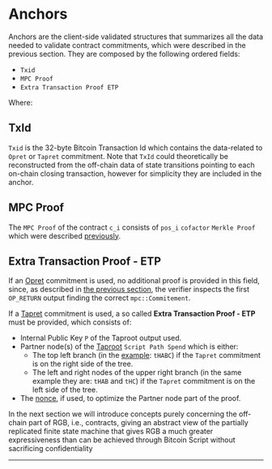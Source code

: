 # Anchors

Anchors are the client-side validated structures that summarizes all the data needed to validate contract commitments, which were described in the previous section. They are composed by the following ordered fields:

* `Txid`&#x20;
* `MPC Proof`&#x20;
* `Extra Transaction Proof ETP`

Where:

## TxId

`Txid` is the 32-byte Bitcoin Transaction Id which contains the data-related to `Opret`  or  `Tapret` commitment. Note that `TxId` could theoretically be reconstructed from the off-chain data of state transitions pointing to each on-chain closing transaction, however for simplicity they are included in the anchor.

## MPC Proof

The `MPC Proof` of the contract `c_i` consists of `pos_i` `cofactor` `Merkle Proof` which were described [previously](multi-protocol-commitments-mpc.md#mpc-tree-construction).

## Extra Transaction Proof - ETP

If an [Opret](deterministic-bitcoin-commitments-dbc/opret.md) commitment is used, no additional proof is provided in this field, since, as described in [the previous section](deterministic-bitcoin-commitments-dbc/opret.md), the verifier inspects the first `OP_RETURN` output finding the correct `mpc::Commitement`.

If a [Tapret](deterministic-bitcoin-commitments-dbc/tapret.md) commitment is used, a so called **Extra Transaction Proof - ETP** must be provided, which consists of:

* Internal Public Key `P` of the Taproot output used.
* Partner node(s) of the [Taproot](../annexes/glossary.md#taproot) `Script Path Spend` which is either:
  * The top left branch (in the [example](deterministic-bitcoin-commitments-dbc/tapret.md#tapret-incorporation-in-pre-existing-script-path-spend): `tHABC`) if the `Tapret` commitment is on the right side of the tree.
  * The left and right nodes of the upper right branch (in the same example they are: `tHAB` and `tHC`) if the `Tapret` commitment is on the left side of the tree.
* The [nonce](deterministic-bitcoin-commitments-dbc/tapret.md#nonce-optimization), if used, to optimize the Partner node part of the proof.

In the next section we will introduce concepts purely concerning the off-chain part of RGB, i.e., contracts, giving an abstract view of the partially replicated finite state machine that gives RGB a much greater expressiveness than can be achieved through Bitcoin Script without sacrificing confidentiality

***
